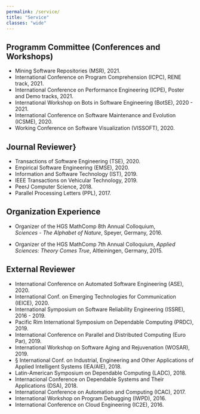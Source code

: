 ```yaml
---
permalink: /service/
title: "Service"
classes: "wide"
---
```


## Programm Committee (Conferences and Workshops) 

- Mining Software Repositories (MSR), 2021.
- International Conference on Program Comprehension (ICPC), RENE track, 2021.
- International Conference on Performance Engineering (ICPE), Poster and Demo tracks, 2021.
- International Workshop on Bots in Software Engineering (BotSE), 2020 - 2021. 
- International Conference on Software Maintenance and Evolution (ICSME), 2020.
- Working Conference on Software Visualization (VISSOFT), 2020.
  

## Journal Reviewer} 

- Transactions of Software Engineering (TSE), 2020.
- Empirical Software Engineering (EMSE), 2020.
- Information and Software Technology (IST), 2019.
- IEEE Transactions on Vehicular Technology, 2019.
- PeerJ Computer Science, 2018.
- Parallel Processing Letters (PPL), 2017. 


## Organization Experience

- Organizer of the HGS MathComp 8th Annual Colloquium,  
    *Sciences - The Alphabet of Nature*, Speyer, Germany, 2016.

- Organizer of the HGS MathComp 7th Annual Colloquium,
    *Applied Sciences: Theory Comes True*, Altleiningen, Germany, 2015.


## External Reviewer

- International Conference on Automated Software Engineering (ASE), 2020.
- International Conf. on Emerging Technologies for Communication (IEICE), 2020.
- International Symposium on Software Reliability Engineering (ISSRE), 2016 - 2019.
- Pacific Rim International Symposium on Dependable Computing (PRDC), 2019.
- International Conference on Parallel and Distributed Computing (Euro Par), 2019.
- International Workshop on Software Aging and Rejuvenation (WOSAR), 2019.
- § International Conf. on Industrial, Engineering and Other Applications of Applied Intelligent Systems (IEA/AIE), 2018.
- Latin-American Symposium on Dependable Computing (LADC), 2018.
- Internacional Conference on Dependable Systems and Their Applications (DSA), 2018.
- International Conference on Automation and Computing (ICAC), 2017.
- International Workshop on Program Debugging (IWPD), 2016.	
- International Conference on Cloud Engineering (IC2E), 2016.



<!-- ## 2021
- PC member of the Mining Software Repositories (MSR).
- PC member of the International Conference on Program Comprehension (ICPC), RENE track.
- PC member of the International Conference on Performance Engineering (ICPE), Poster and Demo tracks.
- PC member of the International Workshop on Bots in Software Engineering (BotSE).


## 2020

- PC member of the International Conference on Software Maintenance and Evolution (ICSME).
- PC member of the Working Conference on Software Visualization (VISSOFT), Artifact Evaluation track.
- PC member of the International Workshop on Bots in Software Engineering (BotSE).
- Reviewer for the Transactions of Software Engineering (TSE).
- Reviewer for the Empirical Software Engineering (EMSE).
- External reviewer for the International Conference on Automated Software Engineering (ASE).
- External reviewer for the International Conference on Emerging Technologies for Communication (IEICE).

## 2019

- Reviewer for the Information and Software Technology (IST).
- Reviewer for the IEEE Transactions on Vehicular Technology.


## 2018

- Reviewer for the PeerJ Computer Science.

## 2017

- Reviewer for the Parallel Processing Letters (PPL). -->
